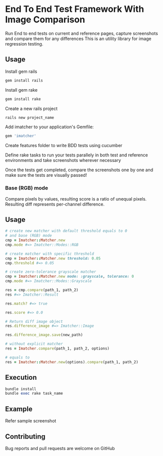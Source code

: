 # End To End Test Framework With Image Comparison

Run End to end tests on current and reference pages, capture screenshots and compare them for any differences 
This is an utility library for image regression testing.

## Usage

Install gem rails
 ```ruby
 gem install rails
 ```  

Install gem rake
 ```ruby
 gem install rake
 ```  
 
Create a new rails project 
 ```ruby
 rails new project_name
 ``` 

Add imatcher to your application's Gemfile:
```ruby
gem 'imatcher'
```


Create features folder to write BDD tests using cucumber

Define rake tasks to run your tests parallely in both test and reference environments and take screenshots wherever necessary

Once the tests get completed, compare the screenshots one by one and make sure the tests are visually passed!


### Base (RGB) mode

Compare pixels by values, resulting score is a ratio of unequal pixels.
Resulting diff represents per-channel difference.




## Usage

```ruby
# create new matcher with default threshold equals to 0
# and base (RGB) mode
cmp = Imatcher::Matcher.new
cmp.mode #=> Imatcher::Modes::RGB

# create matcher with specific threshold
cmp = Imatcher::Matcher.new threshold: 0.05
cmp.threshold #=> 0.05

# create zero-tolerance grayscale matcher 
cmp = Imatcher::Matcher.new mode: :grayscale, tolerance: 0
cmp.mode #=> Imatcher::Modes::Grayscale

res = cmp.compare(path_1, path_2)
res #=> Imatcher::Result

res.match? #=> true

res.score #=> 0.0

# Return diff image object
res.difference_image #=> Imatcher::Image

res.difference_image.save(new_path)

# without explicit matcher
res = Imatcher.compare(path_1, path_2, options) 

# equals to
res = Imatcher::Matcher.new(options).compare(path_1, path_2)

```

## Execution

```ruby
bundle install
bundle exec rake task_name
```

## Example
Refer sample screenshot

## Contributing

Bug reports and pull requests are welcome on GitHub
